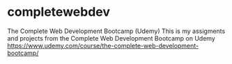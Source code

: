# completewebdev
The Complete Web Development Bootcamp (Udemy)
This is my assigments and projects from the Complete Web Development Bootcamp on Udemy
https://www.udemy.com/course/the-complete-web-development-bootcamp/
